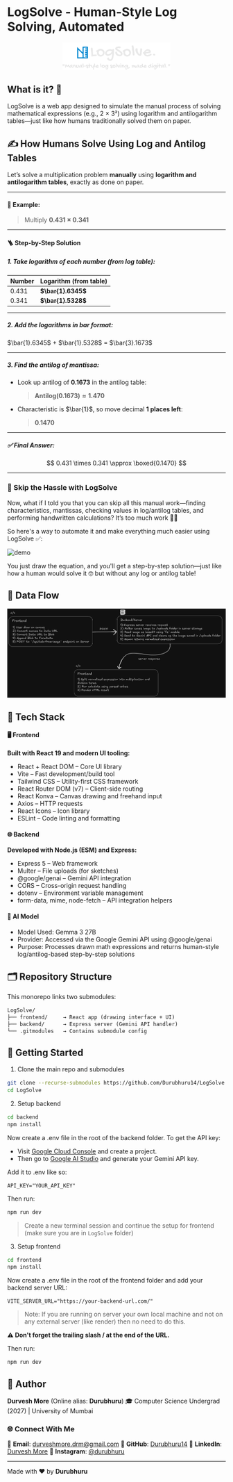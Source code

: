 # LogSolve - Human-Style Log Solving, Automated

<p align="center">
<img src="./assets/logo.svg" style="width:250px;"/>
</p>

## What is it? 🤔

LogSolve is a web app designed to simulate the manual process of solving mathematical expressions (e.g., 2 × 3²) using logarithm and antilogarithm tables—just like how humans traditionally solved them on paper.

## ✍️ How Humans Solve Using Log and Antilog Tables

Let’s solve a multiplication problem **manually** using **logarithm and antilogarithm tables**, exactly as done on paper.

---

#### 🔢 Example:

> Multiply **0.431 × 0.341**

---

#### 🪜 Step-by-Step Solution

##### 1. **Take logarithm of each number** (from log table):

| Number | Logarithm (from table) |
| ------ | ---------------------- |
| 0.431  | **$\bar{1}.6345$**     |
| 0.341  | **$\bar{1}.5328$**     |

---

##### 2. **Add the logarithms in bar format:**

$\bar{1}.6345$ + $\bar{1}.5328$ = $\bar{3}.1673$

---

##### 3. **Find the antilog of mantissa:**

- Look up antilog of **0.1673** in the antilog table:

  > **$\text{Antilog}(0.1673) \approx 1.470$**

- Characteristic is $\bar{1}$, so move decimal **1 places left**:

  > **$0.1470$**

---

##### ✅ Final Answer:

$$
0.431 \times 0.341 \approx \boxed{0.1470}
$$

---

### 🤖 Skip the Hassle with LogSolve

Now, what if I told you that you can skip all this manual work—finding characteristics, mantissas, checking values in log/antilog tables, and performing handwritten calculations? It’s too much work 😮‍💨

So here's a way to automate it and make everything much easier using LogSolve ✅:

<p align="center">

![demo](./assets/demo.GIF)

</p>

You just draw the equation, and you'll get a step-by-step solution—just like how a human would solve it 🤓 but without any log or antilog table!

## 🤳 Data Flow

<p align="center">

![data flow diagram](./assets/dataFlow.png)

</p>

## 🧰 Tech Stack

#### 🖥️ Frontend

**Built with React 19 and modern UI tooling:**

- React + React DOM – Core UI library
- Vite – Fast development/build tool
- Tailwind CSS – Utility-first CSS framework
- React Router DOM (v7) – Client-side routing
- React Konva – Canvas drawing and freehand input
- Axios – HTTP requests
- React Icons – Icon library
- ESLint – Code linting and formatting

#### 🌐 Backend

**Developed with Node.js (ESM) and Express:**

- Express 5 – Web framework
- Multer – File uploads (for sketches)
- @google/genai – Gemini API integration
- CORS – Cross-origin request handling
- dotenv – Environment variable management
- form-data, mime, node-fetch – API integration helpers

#### 🧠 AI Model

- Model Used: Gemma 3 27B
- Provider: Accessed via the Google Gemini API using @google/genai
- Purpose: Processes drawn math expressions and returns human-style log/antilog-based step-by-step solutions

## 🗂️ Repository Structure

This monorepo links two submodules:

```
LogSolve/
├── frontend/     → React app (drawing interface + UI)
├── backend/      → Express server (Gemini API handler)
└── .gitmodules   → Contains submodule config
```

## 🚀 Getting Started

1. Clone the main repo and submodules

```bash
git clone --recurse-submodules https://github.com/Durubhuru14/LogSolve.git
cd LogSolve
```

2. Setup backend

```bash
cd backend
npm install
```

Now create a .env file in the root of the backend folder. To get the API key:

- Visit [Google Cloud Console](https://console.cloud.google.com) and create a project.
- Then go to [Google AI Studio](https://aistudio.google.com/) and generate your Gemini API key.

Add it to .env like so:

```env
API_KEY="YOUR_API_KEY"
```

Then run:

```bash
npm run dev
```

> Create a new terminal session and continue the setup for frontend (make sure you are in `LogSolve` folder)

3. Setup frontend

```bash
cd frontend
npm install
```

Now create a .env file in the root of the frontend folder and add your backend server URL:

```
VITE_SERVER_URL="https://your-backend-url.com/"
```

> Note: If you are running on server your own local machine and not on any external server (like render) then no need to do this.

**⚠️ Don't forget the trailing slash / at the end of the URL.**

Then run:

```bash
npm run dev
```

## 🐣 Author

**Durvesh More** (Online alias: **Durubhuru**)
🎓 Computer Science Undergrad (2027) | University of Mumbai

### 🌐 Connect With Me

📧 **Email**: [durveshmore.drm@gmail.com](mailto:durveshmore.drm@gmail.com)
🔗 **GitHub**: [Durubhuru14](https://github.com/Durubhuru14)
💼 **LinkedIn**: [Durvesh More](https://www.linkedin.com/in/durvesh-more-1016ab282)
📸 **Instagram**: [@durubhuru](https://www.instagram.com/durubhuru/)

---

Made with ❤️ by **Durubhuru**

